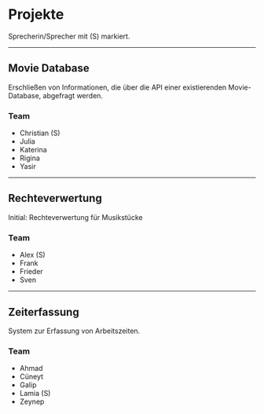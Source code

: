 # Projekte

Sprecherin/Sprecher mit (S) markiert.

---

## Movie Database

Erschließen von Informationen, die über die API einer existierenden Movie-Database, abgefragt werden.

### Team
- Christian (S)
- Julia
- Katerina
- Rigina
- Yasir

---

## Rechteverwertung

Initial: Rechteverwertung für Musikstücke

### Team
- Alex (S)
- Frank
- Frieder
- Sven

---

## Zeiterfassung
System zur Erfassung von Arbeitszeiten.

### Team
- Ahmad
- Cüneyt
- Galip
- Lamia (S)
- Zeynep

